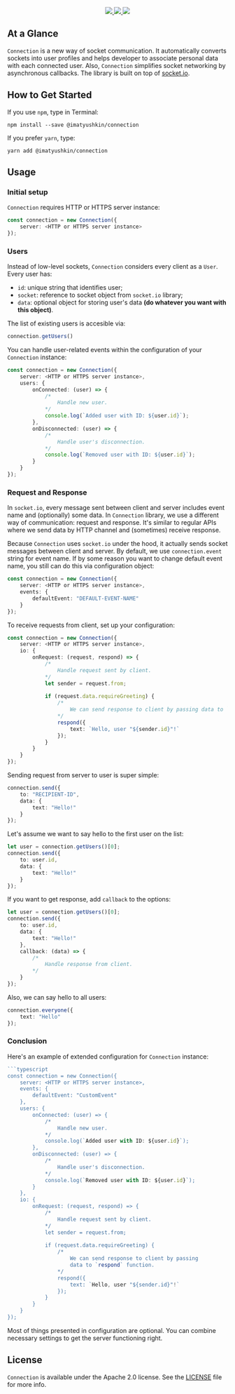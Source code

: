 <p align="center">
    <a href="https://http://www.android.com">
        <img src="https://img.shields.io/badge/Created for-Node.js-teal.svg?style=flat">
    </a>
    <a href="https://http://www.android.com">
        <img src="https://img.shields.io/badge/Written in-TypeScript-purple.svg?style=flat">
    </a>
    <a href="https://tldrlegal.com/license/apache-license-2.0-(apache-2.0)">
        <img src="https://img.shields.io/badge/License-Apache 2.0-blue.svg?style=flat">
    </a>
</p>

## At a Glance

`Connection` is a new way of socket communication. It automatically converts sockets into user profiles and helps developer to associate personal data with each connected user. Also, `Connection` simplifies socket networking by asynchronous callbacks. The library is built on top of [socket.io](https://socket.io).

## How to Get Started

If you use `npm`, type in Terminal:

```
npm install --save @imatyushkin/connection
```

If you prefer `yarn`, type:

```
yarn add @imatyushkin/connection
```

## Usage

### Initial setup

`Connection` requires HTTP or HTTPS server instance:

```typescript
const connection = new Connection({
	server: <HTTP or HTTPS server instance>
});
```

### Users

Instead of low-level sockets, `Connection` considers every client as a `User`. Every user has:

- `id`: unique string that identifies user;
- `socket`: reference to socket object from `socket.io` library;
- `data`: optional object for storing user's data **(do whatever you want with this object)**.

The list of existing users is accesible via:

```typescript
connection.getUsers()
```

You can handle user-related events within the configuration of your `Connection` instance:

```typescript
const connection = new Connection({
	server: <HTTP or HTTPS server instance>,
	users: {
		onConnected: (user) => {
			/*
				Handle new user.
			*/
			console.log(`Added user with ID: ${user.id}`);
		},
		onDisconnected: (user) => {
			/*
				Handle user's disconnection.
			*/
			console.log(`Removed user with ID: ${user.id}`);
		}
	}
});
```

### Request and Response

In `socket.io`, every message sent between client and server includes event name and (optionally) some data. In `Connection` library, we use a different way of communication: request and response. It's similar to regular APIs where we send data by HTTP channel and (sometimes) receive response.

Because `Connection` uses `socket.io` under the hood, it actually sends socket messages between client and server. By default, we use `connection.event` string for event name. If by some reason you want to change default event name, you still can do this via configuration object:

```typescript
const connection = new Connection({
	server: <HTTP or HTTPS server instance>,
	events: {
		defaultEvent: "DEFAULT-EVENT-NAME"
	}
});
```

To receive requests from client, set up your configuration:

```typescript
const connection = new Connection({
	server: <HTTP or HTTPS server instance>,
	io: {
		onRequest: (request, respond) => {
			/*
				Handle request sent by client.
			*/
			let sender = request.from;
			
			if (request.data.requireGreeting) {
				/*
					We can send response to client by passing data to `respond` function.
				*/
				respond({
					text: `Hello, user "${sender.id}"!`
				});
			}
		}
	}
});
```

Sending request from server to user is super simple:

```typescript
connection.send({
	to: "RECIPIENT-ID",
	data: {
		text: "Hello!"
	}
});
```

Let's assume we want to say hello to the first user on the list:

```typescript
let user = connection.getUsers()[0];
connection.send({
	to: user.id,
	data: {
		text: "Hello!"
	}
});
```

If you want to get response, add `callback` to the options:

```typescript
let user = connection.getUsers()[0];
connection.send({
	to: user.id,
	data: {
		text: "Hello!"
	},
	callback: (data) => {
		/*
			Handle response from client.
		*/
	}
});
```

Also, we can say hello to all users:

```typescript
connection.everyone({
	text: "Hello"
});
```

### Conclusion

Here's an example of extended configuration for `Connection` instance:

```typescript
```typescript
const connection = new Connection({
	server: <HTTP or HTTPS server instance>,
	events: {
		defaultEvent: "CustomEvent"
	},
	users: {
		onConnected: (user) => {
			/*
				Handle new user.
			*/
			console.log(`Added user with ID: ${user.id}`);
		},
		onDisconnected: (user) => {
			/*
				Handle user's disconnection.
			*/
			console.log(`Removed user with ID: ${user.id}`);
		}
	},
	io: {
		onRequest: (request, respond) => {
			/*
				Handle request sent by client.
			*/
			let sender = request.from;
			
			if (request.data.requireGreeting) {
				/*
					We can send response to client by passing
					data to `respond` function.
				*/
				respond({
					text: `Hello, user "${sender.id}"!`
				});
			}
		}
	}
});
```

Most of things presented in configuration are optional. You can combine necessary settings to get the server functioning right.

## License

`Connection` is available under the Apache 2.0 license. See the [LICENSE](./LICENSE) file for more info.
